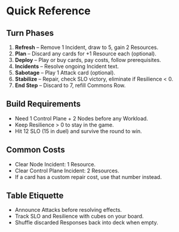 # Quick Reference

## Turn Phases
1. **Refresh** – Remove 1 Incident, draw to 5, gain 2 Resources.
2. **Plan** – Discard any cards for +1 Resource each (optional).
3. **Deploy** – Play or buy cards, pay costs, follow prerequisites.
4. **Incidents** – Resolve ongoing Incident text.
5. **Sabotage** – Play 1 Attack card (optional).
6. **Stabilize** – Repair, check SLO victory, eliminate if Resilience < 0.
7. **End Step** – Discard to 7, refill Commons Row.

## Build Requirements
- Need 1 Control Plane + 2 Nodes before any Workload.
- Keep Resilience > 0 to stay in the game.
- Hit 12 SLO (15 in duel) and survive the round to win.

## Common Costs
- Clear Node Incident: 1 Resource.
- Clear Control Plane Incident: 2 Resources.
- If a card has a custom repair cost, use that number instead.

## Table Etiquette
- Announce Attacks before resolving effects.
- Track SLO and Resilience with cubes on your board.
- Shuffle discarded Responses back into deck when empty.
